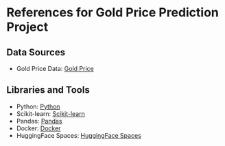 # References for Gold Price Prediction Project

## Data Sources

- Gold Price Data: [Gold Price](https://www.kaggle.com/datasets/altruistdelhite04/gold-price-data)

## Libraries and Tools

- Python: [Python](https://www.python.org/)
- Scikit-learn: [Scikit-learn](https://scikit-learn.org/stable/)
- Pandas: [Pandas](https://pandas.pydata.org/)
- Docker: [Docker](https://www.docker.com/)
- HuggingFace Spaces: [HuggingFace Spaces](https://huggingface.co/spaces)
